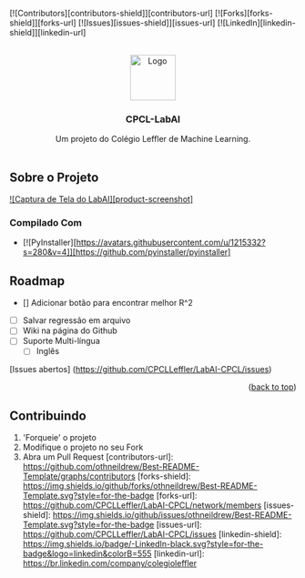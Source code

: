 <a id="readme-top"></a>
[![Contributors][contributors-shield]][contributors-url]
[![Forks][forks-shield]][forks-url]
[![Issues][issues-shield]][issues-url]
[![LinkedIn][linkedin-shield]][linkedin-url]



<br />
<div align="center">
  <a href="https://github.com/CPCLLeffler/LabAI-CPCL">
    <img src="labailogo.ico" alt="Logo" width="80" height="80">
  </a>

  <h3 align="center">CPCL-LabAI</h3>

  <p align="center">
    Um projeto do Colégio Leffler de Machine Learning.
    <br />
    <br />
  </p>
</div>




## Sobre o Projeto

[![Captura de Tela do LabAI][product-screenshot]](https://i.imgur.com/UXizsET.png)

### Compilado Com

* [![PyInstaller][https://avatars.githubusercontent.com/u/1215332?s=280&v=4]][https://github.com/pyinstaller/pyinstaller]


## Roadmap

- [] Adicionar botão para encontrar melhor R^2
- [ ] Salvar regressão em arquivo
- [ ] Wiki na página do Github
- [ ] Suporte Multi-língua
    - [ ] Inglês

[Issues abertos] (https://github.com/CPCLLeffler/LabAI-CPCL/issues)

<p align="right">(<a href="#readme-top">back to top</a>)</p>



<!-- CONTRIBUTING -->
## Contribuindo

1. 'Forqueie' o projeto
2. Modifique o projeto no seu Fork
3. Abra um Pull Request
[contributors-url]: https://github.com/othneildrew/Best-README-Template/graphs/contributors
[forks-shield]: https://img.shields.io/github/forks/othneildrew/Best-README-Template.svg?style=for-the-badge
[forks-url]: https://github.com/CPCLLeffler/LabAI-CPCL/network/members
[issues-shield]: https://img.shields.io/github/issues/othneildrew/Best-README-Template.svg?style=for-the-badge
[issues-url]: https://github.com/CPCLLeffler/LabAI-CPCL/issues
[linkedin-shield]: https://img.shields.io/badge/-LinkedIn-black.svg?style=for-the-badge&logo=linkedin&colorB=555
[linkedin-url]: https://br.linkedin.com/company/colegioleffler
